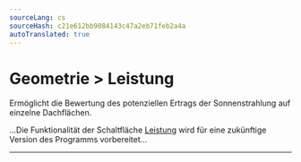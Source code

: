 ```yaml
---
sourceLang: cs
sourceHash: c21e612bb9084143c47a2eb71feb2a4a
autoTranslated: true
---
```


<h1>Geometrie &gt; Leistung</h1>
<p>
Ermöglicht die Bewertung des potenziellen Ertrags der Sonnenstrahlung auf einzelne Dachflächen.
</p>

<p>
...Die Funktionalität der Schaltfläche <u>Leistung</u> wird für eine zukünftige Version des Programms vorbereitet...
</p>

<hr class="main"> <!-- Vodorovná čára jako oddělovač sekce -->

<!-- product: HiStruct Roofs -->